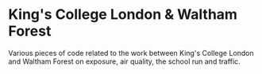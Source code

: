 # King's College London & Waltham Forest

Various pieces of code related to the work between King's College London and Waltham Forest on exposure, air quality, the school run and traffic.
